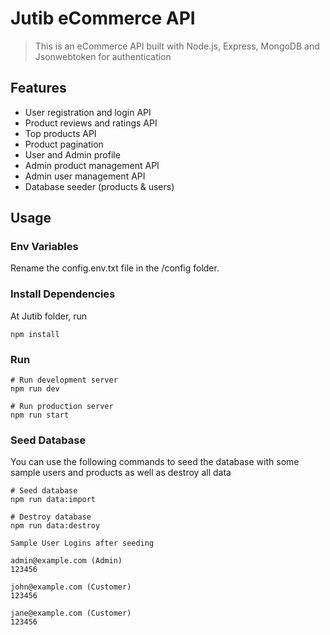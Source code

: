 # Jutib eCommerce API

> This is an eCommerce API built with Node.js, Express, MongoDB and Jsonwebtoken for authentication

## Features

- User registration and login API
- Product reviews and ratings API
- Top products API
- Product pagination
- User and Admin profile
- Admin product management API
- Admin user management API
- Database seeder (products & users)

## Usage

### Env Variables

Rename the config.env.txt file in the /config folder.

### Install Dependencies

At Jutib folder, run
```
npm install
```

### Run

```
# Run development server
npm run dev

# Run production server
npm run start
```

### Seed Database

You can use the following commands to seed the database with some sample users and products as well as destroy all data

```
# Seed database
npm run data:import

# Destroy database
npm run data:destroy
```

```
Sample User Logins after seeding

admin@example.com (Admin)
123456

john@example.com (Customer)
123456

jane@example.com (Customer)
123456
```


